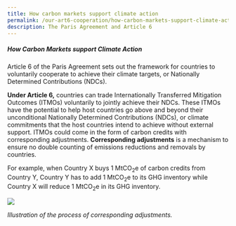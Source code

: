 ```yaml
---
title: How carbon markets support climate action
permalink: /our-art6-cooperation/how-carbon-markets-support-climate-action/
description: The Paris Agreement and Article 6
---
```

##### How Carbon Markets support Climate Action

Article 6 of the Paris Agreement sets out the framework for countries to voluntarily cooperate to achieve their climate targets, or Nationally Determined Contributions (NDCs).

**Under Article 6,** countries can trade Internationally Transferred Mitigation Outcomes (ITMOs) voluntarily to jointly achieve their NDCs. These ITMOs have the potential to help host countries go above and beyond their unconditional Nationally Determined Contributions (NDCs), or climate commitments that the host countries intend to achieve without external support. ITMOs could come in the form of carbon credits with corresponding adjustments. **Corresponding adjustments** is a mechanism to ensure no double counting of emissions reductions and removals by countries.

For example, when Country X buys 1 MtCO<sub>2</sub>e of carbon credits from Country Y, Country Y has to add 1 MtCO<sub>2</sub>e to its GHG inventory while Country X will reduce 1 MtCO<sub>2</sub>e in its GHG inventory.


<img src="https://file.go.gov.sg/corrsadj.gif">

*Illustration of the process of corresponding adjustments.*